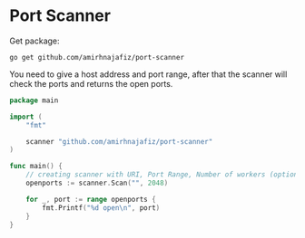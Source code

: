 # Port Scanner

Get package:
```shell
go get github.com/amirhnajafiz/port-scanner
```

You need to give a host address and port range, after that the scanner will 
check the ports and returns the open ports.

```go
package main

import (
    "fmt"

    scanner "github.com/amirhnajafiz/port-scanner"
)

func main() {
    // creating scanner with URI, Port Range, Number of workers (optional, default is 100)
    openports := scanner.Scan("", 2048)

    for _, port := range openports {
        fmt.Printf("%d open\n", port)
    }
}
```
